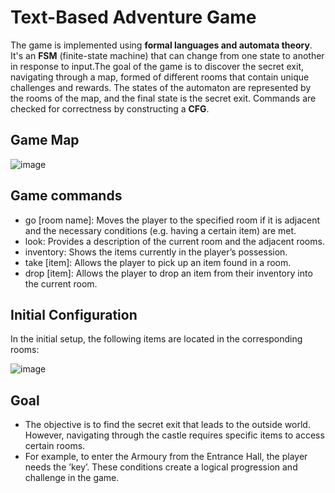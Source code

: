# Text-Based Adventure Game 
The game is implemented using **formal languages and automata theory**. It's an **FSM** (finite-state machine) that can change from one state to another in response to input.The goal of the game is to discover the secret exit, navigating through a map, formed of different rooms that contain unique challenges and rewards. The states of the automaton are represented by the rooms of the map, and the final state is the secret exit. Commands are checked for correctness by constructing a **CFG**.

## Game Map
![image](https://github.com/user-attachments/assets/74ff0e74-adf8-4b7c-8514-972acc774794)

## Game commands
- go [room name]: Moves the player to the specified room if it is adjacent
and the necessary conditions (e.g. having a certain item) are met.
- look: Provides a description of the current room and the adjacent rooms.
- inventory: Shows the items currently in the player’s possession.
- take [item]: Allows the player to pick up an item found in a room.
- drop [item]: Allows the player to drop an item from their inventory into
the current room.

## Initial Configuration
In the initial setup, the following items are located in the corresponding rooms:

![image](https://github.com/user-attachments/assets/256fece9-11a0-4eff-8a60-9958e769070f)

## Goal
- The objective is to find the secret exit that leads to the outside world. However, navigating through the castle requires specific items to access certain rooms.
- For example, to enter the Armoury from the Entrance Hall, the player needs the ’key’. These
conditions create a logical progression and challenge in the game.
